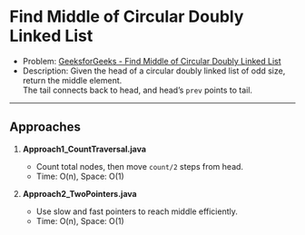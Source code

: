 # Find Middle of Circular Doubly Linked List

- Problem: [GeeksforGeeks - Find Middle of Circular Doubly Linked List](https://www.geeksforgeeks.org/problems/find-middle-of-circular-doubly-linked-list/0)  
- Description: Given the head of a circular doubly linked list of odd size, return the middle element.  
  The tail connects back to head, and head’s `prev` points to tail.

---

## Approaches

1. **Approach1_CountTraversal.java**
   - Count total nodes, then move `count/2` steps from head.
   - Time: O(n), Space: O(1)

2. **Approach2_TwoPointers.java**
   - Use slow and fast pointers to reach middle efficiently.
   - Time: O(n), Space: O(1)

